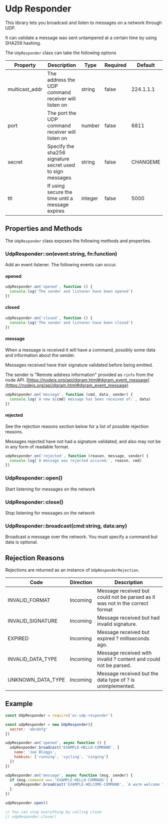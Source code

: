 # Udp Responder
This library lets you broadcast and listen to messages on a network through UDP.

It can validate a message was sent untampered at a certain time by using SHA256 hashing.

The `UdpResponder` class can take the following options

Property       | Description                                               | Type    | Required | Default
---------------|-----------------------------------------------------------|---------|----------|----------
multicast_addr | The address the UDP command receiver will listen on       | string  | false    | 224.1.1.1
port           | The port the UDP command receiver will listen on          | number  | false    | 6811
secret         | Specify the sha256 signature secret used to sign messages | string  | false    | CHANGEME
ttl            | If using secure the time until a message expires          | integer | false    | 5000

## Properties and Methods
The `UdpResponder` class exposes the following methods and properties.

### UdpResponder::on(event:string, fn:function)
Add an event listener. The following events can occur.

#### opened
```javascript
udpResponder.on('opened', function () {
  console.log('The sender and listener have been opened')
})
```

#### closed
```javascript
udpResponder.on('closed', function () {
  console.log('The sender and listener have been closed')
})
```

#### message
When a message is received it will have a command, possibly some data and information about the sender.

Messages received have their signature validated before being emitted.

The sender is "Remote address information" provided as `rinfo` from the node API.
[https://nodejs.org/api/dgram.html#dgram_event_message](https://nodejs.org/api/dgram.html#dgram_event_message)

```javascript
udpResponder.on('message', function (cmd, data, sender) {
  console.log(`A new ${cmd} message has been received of:`, data)
})
```

#### rejected
See the rejection reasons section below for a list of possible rejection reasons.

Messages rejected have not had a signature validated, and also may not be in any form of readable format.

```javascript
udpResponder.on('rejected', function (reason, message, sender) {
  console.log(`A message was rejected occured:`, reason, cmd)
})
```

### UdpResponder::open()
Start listening for messages on the network

### UdpResponder::close()
Stop listening for messages on the network

### UdpResponder::broadcast(cmd:string, data:any)
Broadcast a message over the network. You must specify a command but data is optional.

## Rejection Reasons
Rejections are returned as an instance of `UdpResponderRejection`.

| Code               | Direction | Description                                                                    |
---------------------|-----------|--------------------------------------------------------------------------------|
| INVALID_FORMAT     | Incoming  | Message received but could not be parsed as it was not in the correct format   |
| INVALID_SIGNATURE  | Incoming  | Message received but had invalid signature.                                    |
| EXPIRED            | Incoming  | Message received but expired ? milliseconds ago.                               |
| INVALID_DATA_TYPE  | Incoming  | Message received with invalid ? content and could not be parsed.               |
| UNKNOWN_DATA_TYPE  | Incoming  | Message received but the data type of ? is unimplemented.                      |

## Example
```javascript
const UdpResponder = require('ec-udp-responder')

const udpResponder = new UdpResponder({
  secret: 'abcdefg'
})

udpResponder.on('opened', async function () {
  udpResponder.broadcast('EXAMPLE-HELLO-COMMAND', {
    name: 'Joe Bloggs',
    hobbies: ['running', 'cycling', 'singing']
  })
})

udpResponder.on('message', async function (msg, sender) {
  if (msg.command === 'EXAMPLE-HELLO-COMMAND') {
    udpResponder.broadcast('EXAMPLE-WELCOME-COMMAND', `A warm welcome to ${msg.name}`)
  }
})

udpResponder.open()

// You can stop everything by calling close
// udpResponder.close()
```
